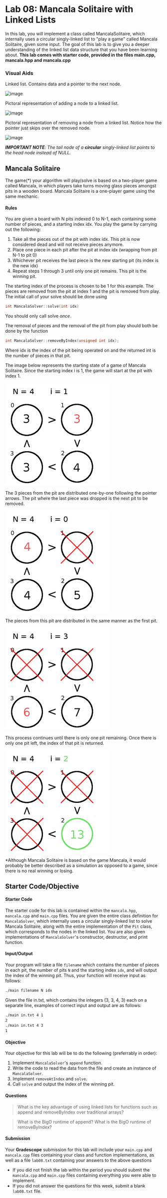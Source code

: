 # Lab 08: Mancala Solitaire with Linked Lists

In this lab, you will implement a class called MancalaSolitaire, which internally uses a circular singly-linked list to "play a game" called Mancala Solitaire, given some input.  The goal of this lab is to give you a deeper understanding of the linked list data structure that you have been learning about. **This lab comes with starter code, provided in the files main.cpp, mancala.hpp and mancala.cpp**

### Visual Aids

Linked list. Contains data and a pointer to the next node.

![image](http://www.java2novice.com/images/linked_list.png)

Pictoral representation of adding a node to a linked list.

![image](http://www.java2novice.com/images/sll_insert_after.png)

Pictoral representation of removing a node from a linked list. Notice how the pointer just skips over the removed node.

![image](http://www.java2novice.com/images/sll_delete_after.png)

***IMPORTANT NOTE**: The tail node of a **circular** singly-linked list points to the head node instead of NULL.*  

## Mancala Solitaire

The game(\*) your algorithm will play/solve is based on a two-player game called Mancala, in which players take turns moving glass pieces amongst pits in a wooden board. Mancala Solitaire is a one-player game using the same mechanic.
 
#### Rules

You are given a board with N pits indexed 0 to N-1, each containing some number of pieces, and a starting index idx. You play the game by carrying out the following:

1. Take all the pieces out of the pit with index idx. This pit is now considered dead and will not receive pieces anymore.
2. Place one piece in each pit after the pit at index idx (wrapping from pit N-1 to pit 0)
3. Whichever pit receives the last piece is the new starting pit (its index is the new idx)
4. Repeat steps 1 through 3 until only one pit remains. This pit is the winning pit.

The starting index of the process is chosen to be 1 for this example. The pieces are removed from the pit at index 1 and the pit is removed from play.
The initial call of your solve should be done using 
```c++
int MancalaSolver::solve(int idx)
```
You should only call solve _once_.

The removal of pieces and the removal of the pit from play should both be done by the function

```c++
int MancalaSolver::removeByIndex(unsigned int idx);
```
Where idx is the index of the pit being operated on and the returned int is the number of pieces in that pit.

The image below represents the starting state of a game of Mancala Solitaire. Since the starting index i is 1, the game will start at the pit with index 1.

![Mancala Solitaire 1](/lab08/mancala1.png "Mancala Solitaire 1")

The 3 pieces from the pit are distributed one-by-one following the pointer arrows.
The pit where the last piece was dropped is the next pit to be removed.

![Mancala Solitaire 2](/lab08/mancala2.png "Mancala Solitaire 2")

The pieces from this pit are distributed in the same manner as the first pit.

![Mancala Solitaire 3](/lab08/mancala3.png "Mancala Solitaire 3")

This process continues until there is only one pit remaining.
Once there is only one pit left, the index of that pit is returned.

![Mancala Solitaire 4](/lab08/mancala4.png "Mancala Solitaire 4")

\*Although Mancala Solitaire is based on the game Mancala, it would probably be better described as a simulation as opposed to a game,  since there is no real winning or losing.

## Starter Code/Objective

#### Starter Code

The starter code for this lab is contained within the `mancala.hpp`, `mancala.cpp` and `main.cpp` files. You are given the entire class definition for `MancalaSolver`, which internally uses a circular singly-linked list to solve Mancala Solitaire, along with the entire implementation of the `Pit` class, which corresponds to the nodes in the linked list. You are also given implementations of `MancalaSolver`'s constructor, destructor, and print function.

#### Input/Output

Your program will take a file `filename` which contains the number of pieces in each pit, the number of pits `N` and the starting index `idx`, and will output the index of the winning pit. Thus, your function will receive input as follows:

```bash
./main filename N idx
```

Given the file in.txt, which contains the integers (3, 3, 4, 3) each on a separate line, examples of correct input and output are as follows:

```bash
./main in.txt 4 1
2
./main in.txt 4 3
1
```

#### Objective

Your objective for this lab will be to do the following (preferrably in order):

1. Implement `MancalaSolver`'s `append` function.
2. Write the code to read the data from the file and create an instance of `MancalaSolver`.
3. Implement `removeAtIndex` and `solve`.
4. Call `solve` and output the index of the winning pit.

#### Questions

> What is the key advantage of using linked lists for functions such as append and removeByIndex over traditional arrays?

> What is the BigO runtime of append? What is the BigO runtime of removeByIndex?

#### Submission
Your **Gradescope** submission for this lab will include your `main.cpp` and `mancala.cpp` files containing your class and function implementations, as well as a file `lab08.txt` containing your answers to the above questions

* If you did not finish the lab within the period you should submit the `mancala.cpp` and `main.cpp` files containing everything you were able to implement. 
* If you did not answer the questions for this week, submit a blank `lab08.txt` file.
